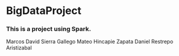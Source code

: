 # BigDataProject

### This is a project using Spark.

Marcos David Sierra Gallego
Mateo Hincapie Zapata
Daniel Restrepo Aristizabal

